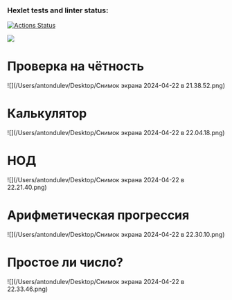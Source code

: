 ### Hexlet tests and linter status:
[![Actions Status](https://github.com/AntonyYD/java-project-61/actions/workflows/hexlet-check.yml/badge.svg)](https://github.com/AntonyYD/java-project-61/actions)

<a href="https://codeclimate.com/github/AntonyYD/java-project-61/maintainability"><img src="https://api.codeclimate.com/v1/badges/96de585214278a540833/maintainability" /></a>

# Проверка на чётность

![](/Users/antondulev/Desktop/Снимок экрана 2024-04-22 в 21.38.52.png)

# Калькулятор

![](/Users/antondulev/Desktop/Снимок экрана 2024-04-22 в 22.04.18.png)

# НОД

![](/Users/antondulev/Desktop/Снимок экрана 2024-04-22 в 22.21.40.png)

# Арифметическая прогрессия

![](/Users/antondulev/Desktop/Снимок экрана 2024-04-22 в 22.30.10.png)

# Простое ли число?

![](/Users/antondulev/Desktop/Снимок экрана 2024-04-22 в 22.33.46.png)
